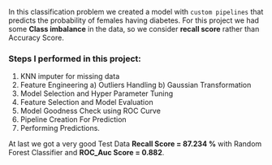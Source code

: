 In this classification problem we created a model with ``custom pipelines`` that predicts the probability of females having diabetes. For this project we had some **Class imbalance** in the data, so we consider **recall score** rather than Accuracy Score.

### Steps I performed in this project:
1) KNN imputer for missing data
2) Feature Engineering
  a) Outliers Handling
  b) Gaussian Transformation
3) Model Selection and Hyper Parameter Tuning
4) Feature Selection and Model Evaluation
5) Model Goodness Check using ROC Curve
6) Pipeline Creation For Prediction
7) Performing Predictions.

At last we got a very good Test Data **Recall Score = 87.234 %** with Random Forest Classifier and **ROC_Auc Score = 0.882**.
